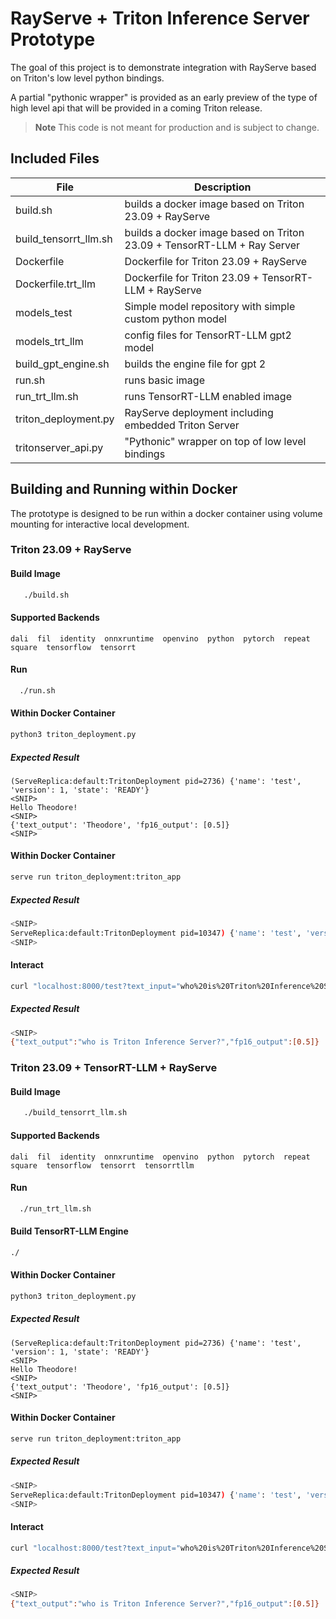 # RayServe + Triton Inference Server Prototype

The goal of this project is to demonstrate integration with RayServe
based on Triton's low level python bindings.

A partial "pythonic wrapper" is provided as an early preview of the
type of high level api that will be provided in a coming Triton
release.

>**Note** This code is not meant for production and is subject to
>change.

## Included Files

|File|Description|
|----|-----------|
|build.sh| builds a docker image based on Triton 23.09 + RayServe |
|build_tensorrt_llm.sh| builds a docker image based on Triton 23.09 + TensorRT-LLM + Ray Server |
|Dockerfile | Dockerfile for Triton 23.09 + RayServe |
|Dockerfile.trt_llm| Dockerfile for Triton 23.09 + TensorRT-LLM + RayServe|
|models_test | Simple model repository with simple custom python model |
|models_trt_llm | config files for TensorRT-LLM gpt2 model |
|build_gpt_engine.sh | builds the engine file for gpt 2 |
|run.sh | runs basic image |
|run_trt_llm.sh| runs TensorRT-LLM enabled image |
| triton_deployment.py | RayServe deployment including embedded Triton Server |
| tritonserver_api.py | "Pythonic" wrapper on top of low level bindings

## Building and Running within Docker

The prototype is designed to be run within a docker container using
volume mounting for interactive local development.

### Triton 23.09 + RayServe

#### Build Image
```bash
   ./build.sh
```

#### Supported Backends
```
dali  fil  identity  onnxruntime  openvino  python  pytorch  repeat  square  tensorflow  tensorrt
```

#### Run
```bash
  ./run.sh
```

#### Within Docker Container

```bash
python3 triton_deployment.py
```

##### Expected Result
```
(ServeReplica:default:TritonDeployment pid=2736) {'name': 'test', 'version': 1, 'state': 'READY'}
<SNIP>
Hello Theodore!
<SNIP>
{'text_output': 'Theodore', 'fp16_output': [0.5]}
<SNIP>
```

#### Within Docker Container
```bash
serve run triton_deployment:triton_app
```

##### Expected Result
```bash
<SNIP>
ServeReplica:default:TritonDeployment pid=10347) {'name': 'test', 'version': 1, 'state': 'READY'}
<SNIP>
```

#### Interact
```bash
curl "localhost:8000/test?text_input="who%20is%20Triton%20Inference%20Server?"&fp16_input=0.5"
```

##### Expected Result
```bash
<SNIP>
{"text_output":"who is Triton Inference Server?","fp16_output":[0.5]}
```

### Triton 23.09 + TensorRT-LLM + RayServe

#### Build Image
```bash
   ./build_tensorrt_llm.sh
```

#### Supported Backends
```
dali  fil  identity  onnxruntime  openvino  python  pytorch  repeat  square  tensorflow  tensorrt  tensorrtllm
```

#### Run
```bash
  ./run_trt_llm.sh
```

#### Build TensorRT-LLM Engine
```bash
./
```

#### Within Docker Container

```bash
python3 triton_deployment.py
```

##### Expected Result
```
(ServeReplica:default:TritonDeployment pid=2736) {'name': 'test', 'version': 1, 'state': 'READY'}
<SNIP>
Hello Theodore!
<SNIP>
{'text_output': 'Theodore', 'fp16_output': [0.5]}
<SNIP>
```

#### Within Docker Container
```bash
serve run triton_deployment:triton_app
```

##### Expected Result
```bash
<SNIP>
ServeReplica:default:TritonDeployment pid=10347) {'name': 'test', 'version': 1, 'state': 'READY'}
<SNIP>
```

#### Interact
```bash
curl "localhost:8000/test?text_input="who%20is%20Triton%20Inference%20Server?"&fp16_input=0.5"
```

##### Expected Result
```bash
<SNIP>
{"text_output":"who is Triton Inference Server?","fp16_output":[0.5]}
```


